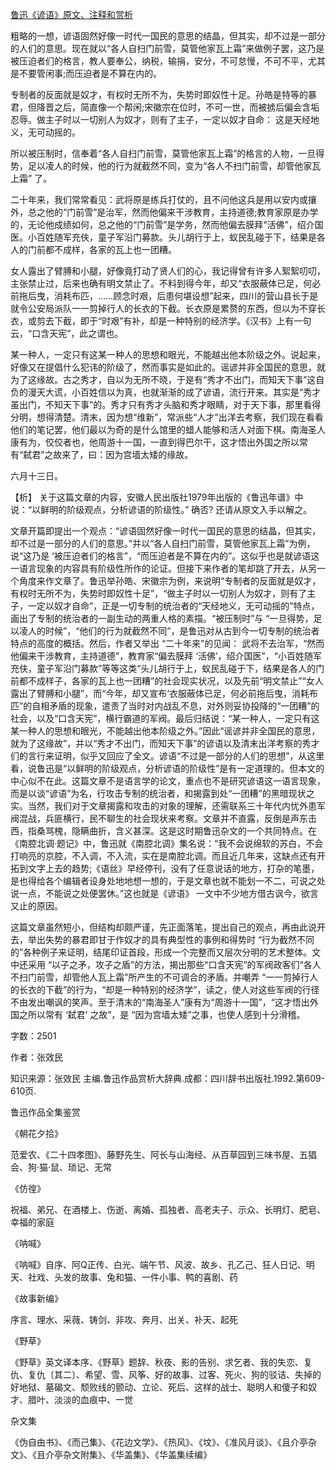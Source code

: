 [鲁迅《谚语》原文、注释和赏析](https://www.vrrw.net/wx/9651.html)

粗略的一想，谚语固然好像一时代一国民的意思的结晶，但其实，却不过是一部分的人们的意思。现在就以“各人自扫门前雪，莫管他家瓦上霜”来做例子罢，这乃是被压迫者们的格言，教人要奉公，纳税，输捐，安分，不可怠慢，不可不平，尤其是不要管闲事;而压迫者是不算在内的。

专制者的反面就是奴才，有权时无所不为，失势时即奴性十足。孙皓是特等的暴君，但降晋之后，简直像一个帮闲;宋徽宗在位时，不可一世，而被掳后偏会含垢忍辱。做主子时以一切别人为奴才，则有了主子，一定以奴才自命： 这是天经地义，无可动摇的。

所以被压制时，信奉着“各人自扫门前雪，莫管他家瓦上霜”的格言的人物，一旦得势，足以凌人的时候，他的行为就截然不同，变为“各人不扫门前雪，却管他家瓦上霜” 了。

二十年来，我们常常看见：武将原是练兵打仗的，且不问他这兵是用以安内或攘外，总之他的“门前雪”是治军，然而他偏来干涉教育，主持道德;教育家原是办学的，无论他成绩如何，总之他的“门前雪”是学务，然而他偏去膜拜“活佛”，绍介国医。小百姓随军充伕，童子军沿门募款。头儿胡行于上，蚁民乱碰于下，结果是各人的门前都不成样，各家的瓦上也一团糟。

女人露出了臂膊和小腿，好像竟打动了贤人们的心，我记得曾有许多人絮絮叨叨，主张禁止过，后来也确有明文禁止了。不料到得今年，却又“衣服蔽体已足，何必前拖后曳，消耗布匹，……顾念时艰，后患何堪设想”起来，四川的营山县长于是就令公安局派队一一剪掉行人的长衣的下截。长衣原是累赘的东西，但以为不穿长衣，或剪去下截，即于“时艰”有补，却是一种特别的经济学。《汉书》上有一句云，“口含天宪”，此之谓也。

某一种人，一定只有这某一种人的思想和眼光，不能越出他本阶级之外。说起来，好像又在提倡什么犯讳的阶级了，然而事实是如此的。谣谚并非全国民的意思，就为了这缘故。古之秀才，自以为无所不晓，于是有“秀才不出门，而知天下事”这自负的漫天大谎，小百姓信以为真，也就渐渐的成了谚语，流行开来。其实是“秀才虽出门，不知天下事”的。秀才只有秀才头脑和秀才眼睛，对于天下事，那里看得分明，想得清楚。清末，因为想“维新”，常派些“人才”出洋去考察，我们现在看看他们的笔记罢，他们最以为奇的是什么馆里的蜡人能够和活人对面下棋。南海圣人康有为，佼佼者也，他周游十一国，一直到得巴尔干，这才悟出外国之所以常有“弑君”之故来了，曰：因为宫墙太矮的缘故。

六月十三日。



【析】 关于这篇文章的内容，安徽人民出版社1979年出版的《鲁迅年谱》中说：“以鲜明的阶级观点，分析谚语的阶级性。” 确否? 还请从原文入手以解之。

文章开篇即提出一个观点：“谚语固然好像一时代一国民的意思的结晶，但其实，却不过是一部分的人们的意思。”并以“各人自扫门前雪，莫管他家瓦上霜”为例，说“这乃是 ‘被压迫者们的格言”，“而压迫者是不算在内的”。这似乎也是就谚语这一语言现象的内容具有阶级性所作的论证。但接下来作者的笔却跳了开去，从另一个角度来作文章了。鲁迅举孙皓、宋徽宗为例，来说明“专制者的反面就是奴才，有权时无所不为，失势时即奴性十足”，“做主子时以一切别人为奴才，则有了主子，一定以奴才自命”，正是一切专制的统治者的“天经地义，无可动摇的”特点，画出了专制的统治者的一副生动的两重人格的素描。“被压制时”与 “一旦得势，足以凌人的时候”，“他们的行为就截然不同”，是鲁迅对从古到今一切专制的统治者特点的高度的概括。然后，作者又举出 “二十年来”的见闻： 武将不去治军，“然而他偏来干涉教育，主持道德”，教育家“偏去膜拜 ‘活佛’，绍介国医”，“小百姓随军充伕，童子军沿门募款”等等这类“头儿胡行于上，蚁民乱碰于下，结果是各人的门前都不成样子，各家的瓦上也一团糟”的社会现实状况，以及先前“明文禁止”“女人露出了臂膊和小腿”，而“今年，却又宣布‘衣服蔽体已足，何必前拖后曳，消耗布匹”的自相矛盾的现象，遣责了当时对内战乱不息，对外则妥协投降的“一团糟”的社会，以及“口含天宪”，横行霸道的军阀。最后归结说：“某一种人，一定只有这某一种人的思想和眼光，不能越出他本阶级之外。”因此“谣谚并非全国民的意思，就为了这缘故”，并以“秀才不出门，而知天下事”的谚语以及清末出洋考察的秀才们的言行来证明，似乎又回应了全文。谚语“不过是一部分的人们的思想”，从这里看，说鲁迅是“以鲜明的阶级观点，分析谚语的阶级性”是有一定道理的。但本文的中心似不在此。这篇文章不是语言学的论文，重点也不是研究谚语这一语言现象，而是以谈“谚语”为名，行攻击专制的统治者，和揭露到处“一团糟”的黑暗现状之实。当然，我们对于文章揭露和攻击的对象的理解，还需联系三十年代内忧外患军阀混战，兵匪横行，民不聊生的社会现状来考察。文章并不直露，反倒是声东击西，指桑骂槐，隐瞒曲折，含义甚深。这是这时期鲁迅杂文的一个共同特点。在《南腔北调·题记》中，鲁迅就《南腔北调》集名说：“我不会说绵软的苏白，不会打响亮的京腔，不入调，不入流，实在是南腔北调。而且近几年来，这缺点还有开拓到文字上去的趋势;《语丝》早经停刊，没有了任意说话的地方，打杂的笔墨，是也得给各个编辑者设身处地地想一想的，于是文章也就不能划一不二，可说之处说一点，不能说之处便罢休。”这也就是《谚语》 一文中不少地方借古讽今，欲言又止的原因。

这篇文章虽然短小，但结构却颇严谨，先正面落笔，提出自己的观点，再由此说开去，举出失势的暴君即甘于作奴才的具有典型性的事例和得势时 “行为截然不同的”各种例子来证明，结尾印证首段，形成一个完整而又层次分明的艺术整体。文中还采用 “以子之矛，攻子之盾”的方法，揭出那些“口含天宪”的军阀政客们“各人不扫门前雪，却管他人瓦上霜”所产生的不可调合的矛盾。并嘲弄 “一一剪掉行人的长衣的下截”的行为，“却是一种特别的经济学”，读之，使人对这些军阀的行径不由发出嘲讽的笑声。至于清末的“南海圣人”康有为“周游十一国”，“这才悟出外国之所以常有 ‘弑君’ 之故”，是 “因为宫墙太矮”之事，也使人感到十分滑稽。

字数：2501

作者：张效民

知识来源：张效民 主编.鲁迅作品赏析大辞典.成都：四川辞书出版社.1992.第609-610页.

鲁迅作品全集鉴赏

《朝花夕拾》

范爱农、《二十四孝图》、藤野先生、阿长与山海经、从百草园到三味书屋、五猖会、狗·猫·鼠、琐记、无常

《仿徨》

祝福、弟兄、在酒楼上、伤逝、离婚、孤独者、高老夫子、示众、长明灯、肥皂、幸福的家庭

《呐喊》

《呐喊》自序、阿Q正传、白光、端午节、风波、故乡、孔乙己、狂人日记、明天、社戏、头发的故事、兔和猫、一件小事、鸭的喜剧、药

《故事新编》

序言、理水、采薇、铸剑、非攻、奔月、出关、补天、起死

《野草》

《野草》英文译本序、《野草》题辞、秋夜、影的告别、求乞者、我的失恋、复仇、复仇〔其二〕、希望、雪、风筝、好的故事、过客、死火、狗的驳诘、失掉的好地狱、墓碣文、颓败线的颤动、立论、死后、这样的战士、聪明人和傻子和奴才、腊叶、淡淡的血痕中、一觉

杂文集

《伪自由书》、《而己集》、《花边文学》、《热风》、《坟》、《准风月谈》、《且介亭杂文》、《且介亭杂文附集》、《华盖集》、《华盖集续编》

